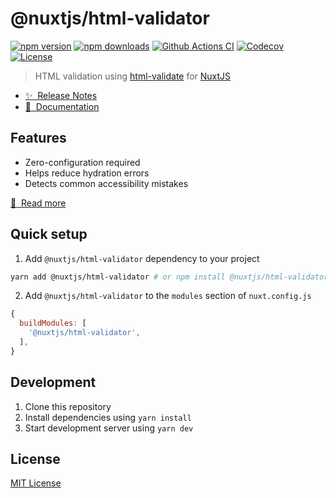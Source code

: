 # @nuxtjs/html-validator

[![npm version][npm-version-src]][npm-version-href]
[![npm downloads][npm-downloads-src]][npm-downloads-href]
[![Github Actions CI][github-actions-ci-src]][github-actions-ci-href]
[![Codecov][codecov-src]][codecov-href]
[![License][license-src]][license-href]

> HTML validation using [html-validate](https://html-validate.org/) for [NuxtJS](https://nuxtjs.org)

- [✨ &nbsp;Release Notes](https://html-validator.nuxtjs.org/releases)
- [📖 &nbsp;Documentation](https://html-validator.nuxtjs.org)

## Features

- Zero-configuration required
- Helps reduce hydration errors
- Detects common accessibility mistakes

[📖 &nbsp;Read more](https://html-validator.nuxtjs.org)

## Quick setup

1. Add `@nuxtjs/html-validator` dependency to your project

```bash
yarn add @nuxtjs/html-validator # or npm install @nuxtjs/html-validator
```

2. Add `@nuxtjs/html-validator` to the `modules` section of `nuxt.config.js`

```js
{
  buildModules: [
    '@nuxtjs/html-validator',
  ],
}
```

## Development

1. Clone this repository
2. Install dependencies using `yarn install`
3. Start development server using `yarn dev`

## License

[MIT License](./LICENSE)

<!-- Badges -->
[npm-version-src]: https://img.shields.io/npm/v/@nuxtjs/html-validator/latest.svg
[npm-version-href]: https://npmjs.com/package/@nuxtjs/html-validator

[npm-downloads-src]: https://img.shields.io/npm/dm/@nuxtjs/html-validator.svg
[npm-downloads-href]: https://npmjs.com/package/@nuxtjs/html-validator

[github-actions-ci-src]: https://github.com/nuxt-community/html-validator-module/workflows/ci/badge.svg
[github-actions-ci-href]: https://github.com/nuxt-community/html-validator-module/actions?query=workflow%3Aci

[codecov-src]: https://img.shields.io/codecov/c/github/nuxt-community/html-validator-module.svg
[codecov-href]: https://codecov.io/gh/nuxt-community/html-validator-module

[license-src]: https://img.shields.io/npm/l/@nuxtjs/html-validator.svg
[license-href]: https://npmjs.com/package/@nuxtjs/html-validator
